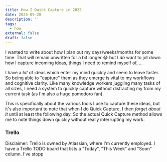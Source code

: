 ```yaml
---
title: How I Quick Capture in 2025
date: 2025-09-28
description: ''
tags:
  - how
external: false
draft: false
---
```

I wanted to write about how I plan out my days/weeks/months for some time. That will remain unwritten for a bit longer 😂 but I _do_ want to jot down how I capture incoming ideas, things I need to remind myself of, ...

I have a _lot_ of ideas which enter my mind quickly and seem to leave faster. So being able to "capture" them as they emerge is vital to my workflows and cognitive clarity. Like many knowledge workers juggling many tasks of all sizes, I need a system to quickly capture without distracting my from my current task (as I'm also a huge pomodoro fan).

This is specifically about the various tools I use to capture these ideas, but it's also important to note that when I do Quick Capture, I then _forget about it_ until at least the following day. So the actual Quick Capture method allows me to note things down quickly without really interrupting my work.

### Trello

Disclaimer: Trello is owned by Atlassian, where I'm currently employed. I have a Trello TODO board that lists a "Today", "This Week" and "Soon" column. I've stopp
